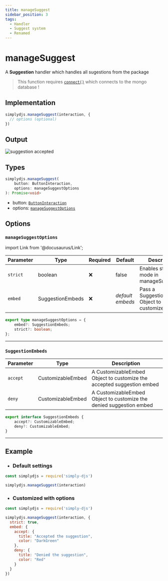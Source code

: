 ```yaml
---
title: manageSuggest
sidebar_position: 3
tags:
  - Handler
  - Suggest system
  - Renamed
---
```


# manageSuggest

A **Suggestion** handler which handles all sugestions from the package

> This function requires [`connect()`](../general/connect.md) which connects to the mongo database !

## Implementation

```js
simplydjs.manageSuggest(interaction, { 
  // options (optional)
})
```

## Output

![suggestion accepted](https://i.postimg.cc/hjM3kzhd/image.png)


## Types
```ts
simplydjs.manageSuggest(
	button: ButtonInteraction,
	options: manageSuggestOptions
): Promise<void>
```

- button: [`ButtonInteraction`](https://old.discordjs.dev/#/docs/discord.js/main/class/ButtonInteraction)
- options: [`manageSuggestOptions`](#managesuggestoptions)

## Options 

### `manageSuggestOptions`

import Link from '@docusaurus/Link';

| Parameter | Type | Required | Default    | Description |
| --------- | ----- | -------- | -------- | ---------- |
| `strict` | <Link to="https://developer.mozilla.org/en-US/docs/Web/JavaScript/Reference/Global_Objects/Boolean">boolean</Link>       | ❌ | false | Enables strict mode in manageSuggest |
| `embed` | <Link to="#suggestionembeds">SuggestionEmbeds</Link> | ❌   | _default embeds_ | Pass a SuggestionEmbeds Object to customize embeds |

```ts
export type manageSuggestOptions = {
	embed?: SuggestionEmbeds;
	strict?: boolean;
};
```

--------------------

### `SuggestionEmbeds`


| Parameter | Type | Description |
| --------- | ----- | ---------- |
|  `accept`       | <Link to="../typedef/customizableembed.md">CustomizableEmbed</Link> |  A CustomizableEmbed Object to customize the accepted suggestion embed   |
|  `deny`       | <Link to="../typedef/customizableembed.md">CustomizableEmbed</Link> |  A CustomizableEmbed Object to customize the denied suggestion embed   |

```ts
export interface SuggestionEmbeds {
	accept?: CustomizableEmbed;
	deny?: CustomizableEmbed;
}
```

---------------


## Example

- ### Default settings

```js title="interactionCreate.js"
const simplydjs = require('simply-djs')

simplydjs.manageSuggest(interaction)
```

- ### Customized with options

```js title="interactionCreate.js"
const simplydjs = require('simply-djs')

simplydjs.manageSuggest(interaction, {
  strict: true,
  embed: {
    accept: { 
      title: "Accepted the suggestion",
      color: "DarkGreen"
    },
    deny: {
      title: "Denied the suggestion",
      color: "Red"
    }
  }
})
```